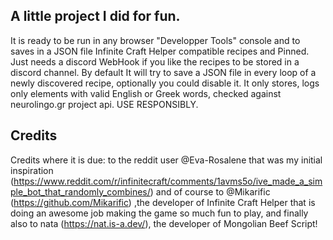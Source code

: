 ## A little project I did for fun.
It is ready to be run in any browser "Developper Tools" console and to saves in a JSON file Infinite Craft Helper compatible recipes and Pinned. Just needs a discord WebHook if you like the recipes to be stored in a discord channel. By default It will try to save a JSON file in every loop of a newly discovered recipe, optionally you could disable it. It only stores, logs only elements with valid English or Greek words, checked against neurolingo.gr project api. USE RESPONSIBLY. 

## Credits
Credits where it is due: to the reddit user @Eva-Rosalene that was my initial inspiration (https://www.reddit.com/r/infinitecraft/comments/1avms5o/ive_made_a_simple_bot_that_randomly_combines/) and of course to @Mikarific (https://github.com/Mikarific) ,the developer of Infinite Craft Helper that is doing an awesome job making the game so much fun to play, and finally also to nata (https://nat.is-a.dev/), the developer of Mongolian Beef Script!
